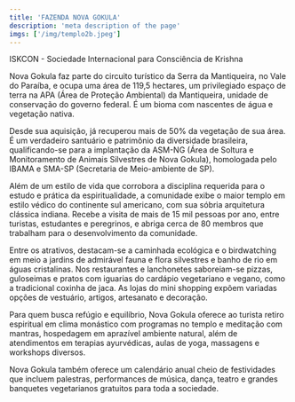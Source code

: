 ```yaml
---
title: 'FAZENDA NOVA GOKULA'
description: 'meta description of the page'
imgs: ['/img/templo2b.jpeg']
---
```

ISKCON - Sociedade Internacional para Consciência de Krishna

Nova Gokula faz parte do circuito turístico da Serra da Mantiqueira, no Vale do Paraíba, e ocupa uma área de 119,5 hectares, um privilegiado espaço de terra na APA (Área de Proteção Ambiental) da Mantiqueira, unidade de conservação do governo federal. É um bioma com nascentes de água e vegetação nativa. 

Desde sua aquisição, já recuperou mais de 50% da vegetação de sua área. É um verdadeiro santuário e patrimônio da diversidade brasileira, qualificando-se para a implantação da ASM-NG (Área de Soltura e Monitoramento de Animais Silvestres de Nova Gokula), homologada pelo IBAMA e SMA-SP (Secretaria de Meio-ambiente de SP). 

Além de um estilo de vida que corrobora a disciplina requerida para o estudo e prática da espiritualidade, a comunidade exibe o maior templo em estilo védico do continente sul americano, com sua sóbria arquitetura clássica indiana. Recebe a visita de mais de 15 mil pessoas por ano, entre turistas, estudantes e peregrinos, e abriga cerca de 80 membros que trabalham para o desenvolvimento da comunidade. 

Entre os atrativos, destacam-se a caminhada ecológica e o birdwatching em meio a jardins de admirável fauna e flora silvestres e banho de rio em águas cristalinas. Nos restaurantes e lanchonetes saboreiam-se pizzas, guloseimas e pratos com iguarias do cardápio vegetariano e vegano, como a tradicional coxinha de jaca. As lojas do mini shopping expõem variadas opções de vestuário, artigos, artesanato e decoração. 

Para quem busca refúgio e equilíbrio, Nova Gokula oferece ao turista retiro espiritual em clima monástico com programas no templo e meditação com mantras, hospedagem em aprazível ambiente natural, além de atendimentos em terapias ayurvédicas, aulas de yoga, massagens e workshops diversos. 

Nova Gokula também oferece um calendário anual cheio de festividades que incluem palestras, performances de música, dança, teatro e grandes banquetes vegetarianos gratuitos para toda a sociedade.